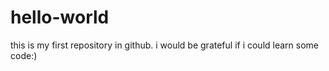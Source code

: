 # hello-world
this is my first repository in github. i would be grateful if i could learn some code:)
